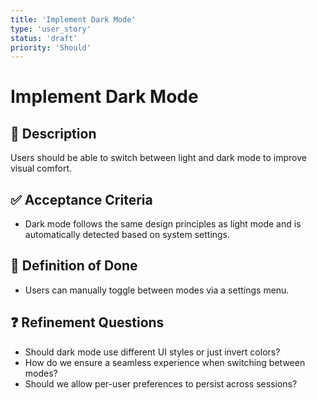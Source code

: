 ```yaml
---
title: 'Implement Dark Mode'
type: 'user_story'
status: 'draft'
priority: 'Should'
---
```


# Implement Dark Mode

## 📌 Description

Users should be able to switch between light and dark mode to improve visual comfort.

## ✅ Acceptance Criteria

- Dark mode follows the same design principles as light mode and is automatically detected based on system settings.

## 🎯 Definition of Done

- Users can manually toggle between modes via a settings menu.

## ❓ Refinement Questions

- Should dark mode use different UI styles or just invert colors?
- How do we ensure a seamless experience when switching between modes?
- Should we allow per-user preferences to persist across sessions?

